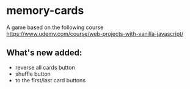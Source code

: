 # memory-cards

A game based on the following course https://www.udemy.com/course/web-projects-with-vanilla-javascript/

## What's new added:
- reverse all cards button
- shuffle button
- to the first/last card buttons
